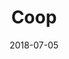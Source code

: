 ---
title:          "Coop"
date:           "2018-07-05"
draft:          false
robotsExclude:  true
---